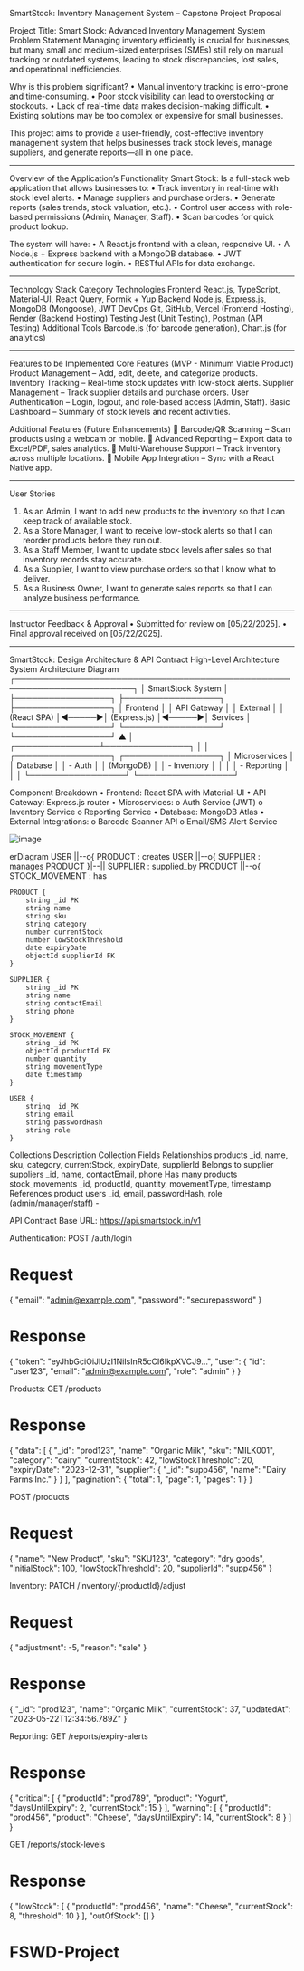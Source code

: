 SmartStock: Inventory Management System – Capstone Project Proposal

Project Title: Smart Stock: Advanced Inventory Management System
Problem Statement
Managing inventory efficiently is crucial for businesses, but many small and medium-sized enterprises (SMEs) still rely on manual tracking or outdated systems, leading to stock discrepancies, lost sales, and operational inefficiencies.

Why is this problem significant?
•	Manual inventory tracking is error-prone and time-consuming.
•	Poor stock visibility can lead to overstocking or stockouts.
•	Lack of real-time data makes decision-making difficult.
•	Existing solutions may be too complex or expensive for small businesses.

This project aims to provide a user-friendly, cost-effective inventory management system that helps businesses track stock levels, manage suppliers, and generate reports—all in one place.

________________________________________
Overview of the Application’s Functionality
Smart Stock: Is a full-stack web application that allows businesses to:
•	Track inventory in real-time with stock level alerts.
•	Manage suppliers and purchase orders.
•	Generate reports (sales trends, stock valuation, etc.).
•	Control user access with role-based permissions (Admin, Manager, Staff).
•	Scan barcodes for quick product lookup.

The system will have:
•	A React.js frontend with a clean, responsive UI.
•	A Node.js + Express backend with a MongoDB database.
•	JWT authentication for secure login.
•	RESTful APIs for data exchange.

________________________________________
Technology Stack
Category	Technologies
Frontend	React.js, TypeScript, Material-UI, React Query, Formik + Yup
Backend	Node.js, Express.js, MongoDB (Mongoose), JWT
DevOps	Git, GitHub, Vercel (Frontend Hosting), Render (Backend Hosting)
Testing	Jest (Unit Testing), Postman (API Testing)
Additional Tools	Barcode.js (for barcode generation), Chart.js (for analytics)
________________________________________
Features to be Implemented
Core Features (MVP - Minimum Viable Product)
Product Management – Add, edit, delete, and categorize products.
Inventory Tracking – Real-time stock updates with low-stock alerts.
Supplier Management – Track supplier details and purchase orders.
User Authentication – Login, logout, and role-based access (Admin, Staff).
Basic Dashboard – Summary of stock levels and recent activities.

Additional Features (Future Enhancements)
🔹 Barcode/QR Scanning – Scan products using a webcam or mobile.
🔹 Advanced Reporting – Export data to Excel/PDF, sales analytics.
🔹 Multi-Warehouse Support – Track inventory across multiple locations.
🔹 Mobile App Integration – Sync with a React Native app.
________________________________________

User Stories
1.	As an Admin, I want to add new products to the inventory so that I can keep track of available stock.
2.	As a Store Manager, I want to receive low-stock alerts so that I can reorder products before they run out.
3.	As a Staff Member, I want to update stock levels after sales so that inventory records stay accurate.
4.	As a Supplier, I want to view purchase orders so that I know what to deliver.
5.	As a Business Owner, I want to generate sales reports so that I can analyze business performance.

________________________________________
Instructor Feedback & Approval
•	Submitted for review on [05/22/2025].
•	Final approval received on [05/22/2025].
________________________________________





SmartStock: Design Architecture & API Contract
High-Level Architecture
System Architecture Diagram
┌───────────────────────────────────────────────────────────────────────┐
│                           SmartStock System                                                                          │
├─────────────────┐       ├─────────────────┐       ├─────────────────┐
│   Frontend      │       │   API Gateway   │       │   External      │
│ (React SPA)     │◄─────►│ (Express.js)    │◄─────►│   Services     │
└─────────────────┘       └─────────────────┘       └─────────────────┘
                                      ▲
                                      │
                      ┌───────────────┴───────────────┐
                      │                               │
            ┌─────────────────┐             ┌─────────────────┐
            │   Microservices │             │   Database      │
            │   - Auth       │             │   (MongoDB)     │
            │   - Inventory  │             │                 │
            │   - Reporting  │             │                 │
            └─────────────────┘             └─────────────────┘

Component Breakdown
•	Frontend: React SPA with Material-UI
•	API Gateway: Express.js router
•	Microservices:
o	Auth Service (JWT)
o	Inventory Service
o	Reporting Service
•	Database: MongoDB Atlas
•	External Integrations:
o	Barcode Scanner API
o	Email/SMS Alert Service
 
 ![image](https://github.com/user-attachments/assets/05733507-8946-4bc6-9ff8-440f94bad284)

erDiagram
    USER ||--o{ PRODUCT : creates
    USER ||--o{ SUPPLIER : manages
    PRODUCT }|--|| SUPPLIER : supplied_by
    PRODUCT ||--o{ STOCK_MOVEMENT : has

    PRODUCT {
        string _id PK
        string name
        string sku
        string category
        number currentStock
        number lowStockThreshold
        date expiryDate
        objectId supplierId FK
    }

    SUPPLIER {
        string _id PK
        string name
        string contactEmail
        string phone
    }

    STOCK_MOVEMENT {
        string _id PK
        objectId productId FK
        number quantity
        string movementType
        date timestamp
    }

    USER {
        string _id PK
        string email
        string passwordHash
        string role
    }



Collections Description
Collection	Fields	Relationships
products	_id, name, sku, category, currentStock, expiryDate, supplierId	Belongs to supplier
suppliers	_id, name, contactEmail, phone	Has many products
stock_movements	_id, productId, quantity, movementType, timestamp	References product
users	_id, email, passwordHash, role (admin/manager/staff)	-


API Contract
Base URL: https://api.smartstock.in/v1

Authentication:
POST /auth/login
# Request
{
  "email": "admin@example.com",
  "password": "securepassword"
}

# Response
{
  "token": "eyJhbGciOiJIUzI1NiIsInR5cCI6IkpXVCJ9...",
  "user": {
    "id": "user123",
    "email": "admin@example.com",
    "role": "admin"
  }
}

Products:
GET /products
# Response
{
  "data": [
    {
      "_id": "prod123",
      "name": "Organic Milk",
      "sku": "MILK001",
      "category": "dairy",
      "currentStock": 42,
      "lowStockThreshold": 20,
      "expiryDate": "2023-12-31",
      "supplier": {
        "_id": "supp456",
        "name": "Dairy Farms Inc."
      }
    }
  ],
  "pagination": {
    "total": 1,
    "page": 1,
    "pages": 1
  }
}

POST /products
# Request
{
  "name": "New Product",
  "sku": "SKU123",
  "category": "dry goods",
  "initialStock": 100,
  "lowStockThreshold": 20,
  "supplierId": "supp456"
}

Inventory:
PATCH /inventory/{productId}/adjust
# Request
{
  "adjustment": -5,
  "reason": "sale"
}

# Response
{
  "_id": "prod123",
  "name": "Organic Milk",
  "currentStock": 37,
  "updatedAt": "2023-05-22T12:34:56.789Z"
}

Reporting:
GET /reports/expiry-alerts
# Response
{
  "critical": [
    { 
      "productId": "prod789",
      "product": "Yogurt", 
      "daysUntilExpiry": 2,
      "currentStock": 15
    }
  ],
  "warning": [
    {
      "productId": "prod456",
      "product": "Cheese",
      "daysUntilExpiry": 14,
      "currentStock": 8
    }
  ]
}

GET /reports/stock-levels
# Response
{
  "lowStock": [
    {
      "productId": "prod456",
      "name": "Cheese",
      "currentStock": 8,
      "threshold": 10
    }
  ],
  "outOfStock": []
}

# FSWD-Project
